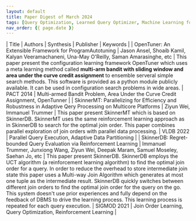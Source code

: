 ```yaml
---
layout: default
title: Paper Digest of March 2024
tags: [Query Optimization, Learned Query Optimizer, Machine Learning for Databases]
nav_order: {{ page.date }}
---
```


| Title                                                                                                     | Authors                                                                                    | Synthesis                                                                                                                                                                                                                                                                                                                                                                                                                                                                                                                                                                                                                   | Publisher   | Keywords                                                                       |
| OpenTuner: An Extensible Framework for ProgramAutotuning                                                  | Jason Ansel, Shoaib Kamil, Kalyan Veeramachaneni, Una-May O'Reilly, Saman Amarasinghe, etc | This paper present the configuration learning framework OpenTuner which uses a meta learning method called **multi-arm bandit with sliding window and area under the curve credit assignment** to ensemble serveral simple search methods. This software is provided as a python module publicly available. It can be used in configuration search problems in wide areas.                                                                                                                                                                                                                                                  | PACT 2014   | Multi-armed Bandit Problem, Area Under the Curve Credit Assignment, OpenTunner |
| SkinnerMT: Parallelizing for Efficiency and Robustness in Adaptive Qery Processing on Multicore Platforms | Ziyun Wei, Immanuel Trummer                                                                | This paper present SkinnerMT which is based on SkinnerDB. SkinnerMT uses the same reinforcement learning approach as in SkinnerDB to search for the optimal join order. This paper combines parallel exploration of join orders with parallel data processing.                                                                                                                                                                                                                                                                                                                                                              | VLDB 2022   | Parallel Query Execution, Adaptive Data Partitioning                           |
| SkinnerDB: Regret-bounded Query Evaluation via Reinforcement Learning                                     | Immanuel Trummer, Junxiong Wang, Ziyun Wei, Deepak Maram, Samuel Moseley, Saehan Jo, etc   | This paper present SkinnerDB. SkinnerDB employs the UCT algorithm (a reinforcement learning algorithm) to find the optimal join order for a query. In order to reduce the overhead to store intermediate join state this paper uses a Multi-way Join Algorithm which generates at most one tuple as the intermediate result. SkinnerDB quickly switches between different join orders to find the optimal join order for the query on the go. This system doesn't use prior experiences and fully depend on the feedback of DBMS to drive the learning process. This learning process is repeated for each query execution. | SIGMOD 2021 | Join Order Learning, Query Optimization, Reinforcement Learning                |
